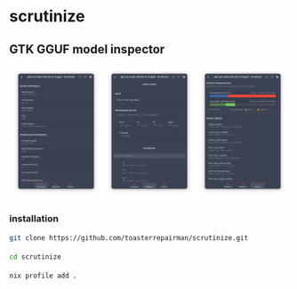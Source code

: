 # scrutinize

## GTK GGUF model inspector

![Screenshot of scrutinize](resources/scrutinize_screenshot.png)

### installation

```sh
git clone https://github.com/toasterrepairman/scrutinize.git

cd scrutinize

nix profile add .
```
